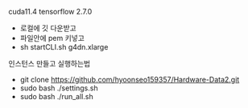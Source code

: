 cuda11.4
tensorflow 2.7.0

- 로컬에 깃 다운받고
- 파일안에 pem 키넣고
- sh startCLI.sh g4dn.xlarge


인스턴스 만들고 실행하는법

- git clone https://github.com/hyoonseo159357/Hardware-Data2.git
- sudo bash ./settings.sh
- sudo bash ./run_all.sh

